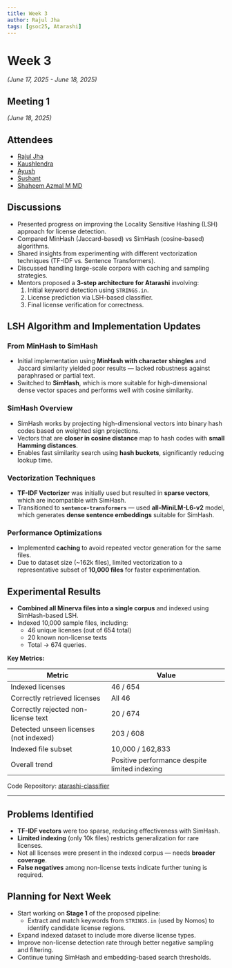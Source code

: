 ```yaml
---
title: Week 3  
author: Rajul Jha  
tags: [gsoc25, Atarashi]
---
```


<!--  
SPDX-License-Identifier: CC-BY-SA-4.0  
SPDX-FileCopyrightText: 2025 Rajul Jha <rajuljha49@gmail.com>  
-->

# Week 3

*(June 17, 2025 - June 18, 2025)*

## Meeting 1

*(June 18, 2025)*

## Attendees

* [Rajul Jha](https://github.com/rajuljha)
* [Kaushlendra](https://github.com/Kaushl2208)
* [Ayush](https://github.com/hastagAB)
* [Sushant](https://github.com/its-sushant)
* [Shaheem Azmal M MD](https://github.com/shaheemazmalmmd)

## Discussions

* Presented progress on improving the Locality Sensitive Hashing (LSH) approach for license detection.
* Compared MinHash (Jaccard-based) vs SimHash (cosine-based) algorithms.
* Shared insights from experimenting with different vectorization techniques (TF-IDF vs. Sentence Transformers).
* Discussed handling large-scale corpora with caching and sampling strategies.
* Mentors proposed a **3-step architecture for Atarashi** involving:
  1. Initial keyword detection using `STRINGS.in`.
  2. License prediction via LSH-based classifier.
  3. Final license verification for correctness.

## LSH Algorithm and Implementation Updates

### From MinHash to SimHash

* Initial implementation using **MinHash with character shingles** and Jaccard similarity yielded poor results — lacked robustness against paraphrased or partial text.
* Switched to **SimHash**, which is more suitable for high-dimensional dense vector spaces and performs well with cosine similarity.

### SimHash Overview

* SimHash works by projecting high-dimensional vectors into binary hash codes based on weighted sign projections.
* Vectors that are **closer in cosine distance** map to hash codes with **small Hamming distances**.
* Enables fast similarity search using **hash buckets**, significantly reducing lookup time.

### Vectorization Techniques

* **TF-IDF Vectorizer** was initially used but resulted in **sparse vectors**, which are incompatible with SimHash.
* Transitioned to **`sentence-transformers`** — used **all-MiniLM-L6-v2** model, which generates **dense sentence embeddings** suitable for SimHash.

### Performance Optimizations

* Implemented **caching** to avoid repeated vector generation for the same files.
* Due to dataset size (~162k files), limited vectorization to a representative subset of **10,000 files** for faster experimentation.

## Experimental Results

* **Combined all Minerva files into a single corpus** and indexed using SimHash-based LSH.
* Indexed 10,000 sample files, including:
  * 46 unique licenses (out of 654 total)
  * 20 known non-license texts
  * Total -> 674 queries.

**Key Metrics:**

| Metric | Value |
|--------|-------|
| Indexed licenses | 46 / 654 |
| Correctly retrieved licenses | All 46 |
| Correctly rejected non-license text |  20 / 674 |
| Detected unseen licenses (not indexed) |  203 / 608 |
| Indexed file subset | 10,000 / 162,833 |
| Overall trend | Positive performance despite limited indexing |

Code Repository: [atarashi-classifier](https://github.com/rajuljha/atarashi-classifer)

---

## Problems Identified

* **TF-IDF vectors** were too sparse, reducing effectiveness with SimHash.
* **Limited indexing** (only 10k files) restricts generalization for rare licenses.
* Not all licenses were present in the indexed corpus — needs **broader coverage**.
* **False negatives** among non-license texts indicate further tuning is required.

## Planning for Next Week

* Start working on **Stage 1** of the proposed pipeline:
  * Extract and match keywords from `STRINGS.in` (used by Nomos) to identify candidate license regions.
* Expand indexed dataset to include more diverse license types.
* Improve non-license detection rate through better negative sampling and filtering.
* Continue tuning SimHash and embedding-based search thresholds.
